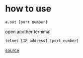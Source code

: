 # how to use

```sh
a.out [port number]
```

open another ternimal

```sh
telnet [IP address] [port number]
```

[source](https://cppsecrets.com/users/2194110105107104105108981049711648504964103109971051084699111109/Simple-Eco-Server-in-C00.php)
